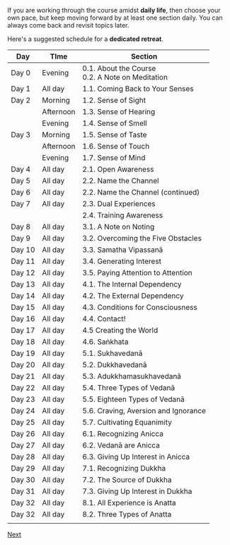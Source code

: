 If you are working through the course amidst **daily life**, then choose your own pace, but keep moving forward by at least one section daily. You can always come back and revisit topics later.

Here's a suggested schedule for a **dedicated retreat**. 

| Day    | TIme      | Section                                            |
| ------ | --------- | -------------------------------------------------- |
| Day 0  | Evening   | 0.1. About the Course<br>0.2. A Note on Meditation |
| Day 1  | All day   | 1.1. Coming Back to Your Senses                    |
| Day 2  | Morning   | 1.2. Sense of Sight                                |
|        | Afternoon | 1.3. Sense of Hearing                              |
|        | Evening   | 1.4. Sense of Smell                                |
| Day 3  | Morning   | 1.5. Sense of Taste                                |
|        | Afternoon | 1.6. Sense of Touch                                |
|        | Evening   | 1.7. Sense of Mind                                 |
| Day 4  | All day   | 2.1. Open Awareness                                |
| Day 5  | All day   | 2.2. Name the Channel                              |
| Day 6  | All day   | 2.2. Name the Channel (continued)                  |
| Day 7  | All day   | 2.3. Dual Experiences                              |
|        |           | 2.4. Training Awareness                            |
| Day 8  | All day   | 3.1. A Note on Noting                              |
| Day 9  | All day   | 3.2. Overcoming the Five Obstacles                 |
| Day 10 | All day   | 3.3. Samatha Vipassanā                             |
| Day 11 | All day   | 3.4. Generating Interest                           |
| Day 12 | All day   | 3.5. Paying Attention to Attention                 |
| Day 13 | All day   | 4.1. The Internal Dependency                       |
| Day 14 | All day   | 4.2. The External Dependency                       |
| Day 15 | All day   | 4.3. Conditions for Consciousness                  |
| Day 16 | All day   | 4.4. Contact!                                      |
| Day 17 | All day   | 4.5 Creating the World                             |
| Day 18 | All day   | 4.6. Saṅkhata                                      |
| Day 19 | All day   | 5.1. Sukhavedanā                                   |
| Day 20 | All day   | 5.2. Dukkhavedanā                                  |
| Day 21 | All day   | 5.3. Adukkhamasukhavedanā                          |
| Day 22 | All day   | 5.4. Three Types of Vedanā                         |
| Day 23 | All day   | 5.5. Eighteen Types of Vedanā                      |
| Day 24 | All day   | 5.6. Craving, Aversion and Ignorance               |
| Day 25 | All day   | 5.7. Cultivating Equanimity                        |
| Day 26 | All day   | 6.1. Recognizing Anicca                            |
| Day 27 | All day   | 6.2. Vedanā are Anicca                             |
| Day 28 | All day   | 6.3. Giving Up Interest in Anicca                  |
| Day 29 | All day   | 7.1. Recognizing Dukkha                            |
| Day 30 | All day   | 7.2. The Source of Dukkha                          |
| Day 31 | All day   | 7.3. Giving Up Interest in Dukkha                  |
| Day 32 | All day   | 8.1. All Experience is Anatta                      |
| Day 32 | All day   | 8.2. Three Types of Anatta                         |
|        |           |                                                    |




<a href="9.3. Copyright.html">Next</a>

